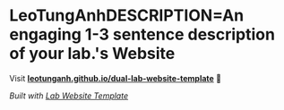 
# LeoTungAnhDESCRIPTION=An engaging 1-3 sentence description of your lab.'s Website

Visit **[leotunganh.github.io/dual-lab-website-template](https://leotunganh.github.io/dual-lab-website-template)** 🚀

_Built with [Lab Website Template](https://greene-lab.gitbook.io/lab-website-template-docs)_

